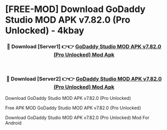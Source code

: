 # [FREE-MOD] Download GoDaddy Studio MOD APK v7.82.0 (Pro Unlocked) - 4kbay


<div align="center">
<h3>🔴 Download [Server1] 👉👉 <a href="https://apk-comot.site?title=GoDaddy_Studio_MOD_APK_v7.82.0_(Pro_Unlocked)">GoDaddy Studio MOD APK v7.82.0 (Pro Unlocked) Mod Apk</a></h3><br>

<h3>🔴 Download [Server2] 👉👉 <a href="https://apk-comot.site?title=GoDaddy_Studio_MOD_APK_v7.82.0_(Pro_Unlocked)">GoDaddy Studio MOD APK v7.82.0 (Pro Unlocked) Mod Apk</a></h3>
</div>



Download GoDaddy Studio MOD APK v7.82.0 (Pro Unlocked) 

Free APK MOD GoDaddy Studio MOD APK v7.82.0 (Pro Unlocked) 

Download GoDaddy Studio MOD APK v7.82.0 (Pro Unlocked) Mod For Android
